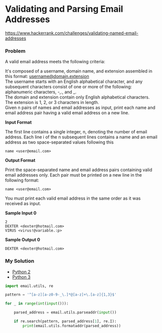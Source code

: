 # Validating and Parsing Email Addresses

https://www.hackerrank.com/challenges/validating-named-email-addresses

### Problem

A valid email address meets the following criteria:  

It's composed of a username, domain name, and extension assembled in this format: username@domain.extension  
The username starts with an English alphabetical character, and any subsequent characters consist of one or more of the following: alphanumeric characters, -,., and _.  
The domain and extension contain only English alphabetical characters.  
The extension is 1, 2, or 3 characters in length.  
Given n pairs of names and email addresses as input, print each name and email address pair having a valid email address on a new line.  

**Input Format**

The first line contains a single integer, n, denoting the number of email address. 
Each line i of the n subsequent lines contains a name and an email address as two space-separated values following this 

```
name <user@email.com>
```

**Output Format**

Print the space-separated name and email address pairs containing valid email addresses only. 
Each pair must be printed on a new line in the following format:

```
name <user@email.com>
```

You must print each valid email address in the same order as it was received as input.

**Sample Input 0**

```
2  
DEXTER <dexter@hotmail.com>
VIRUS <virus!@variable.:p>
```

**Sample Output 0**

```
DEXTER <dexter@hotmail.com>
```

### My Solution

- [Python 2](python2.py)
- [Python 3](python3.py)
```python
import email.utils, re

pattern = '^[a-z][a-z0-9-_\.]*@[a-z]+\.[a-z]{1,3}$'

for _ in range(int(input())):

    parsed_address = email.utils.parseaddr(input())

    if re.search(pattern, parsed_address[1], re.I):
        print(email.utils.formataddr(parsed_address))
````